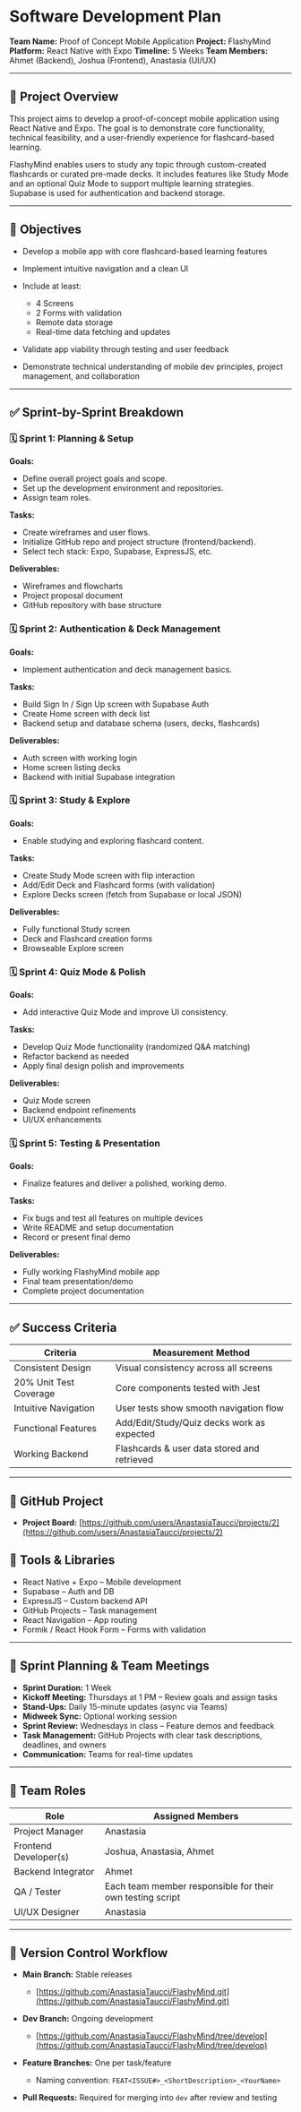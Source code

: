# Software Development Plan

**Team Name:** Proof of Concept Mobile Application
**Project:** FlashyMind
**Platform:** React Native with Expo
**Timeline:** 5 Weeks
**Team Members:** Ahmet (Backend), Joshua (Frontend), Anastasia (UI/UX)

---

## 📌 Project Overview

This project aims to develop a proof-of-concept mobile application using React Native and Expo. The goal is to demonstrate core functionality, technical feasibility, and a user-friendly experience for flashcard-based learning.

FlashyMind enables users to study any topic through custom-created flashcards or curated pre-made decks. It includes features like Study Mode and an optional Quiz Mode to support multiple learning strategies. Supabase is used for authentication and backend storage.

---

## 🎯 Objectives

* Develop a mobile app with core flashcard-based learning features
* Implement intuitive navigation and a clean UI
* Include at least:

  * 4 Screens
  * 2 Forms with validation
  * Remote data storage
  * Real-time data fetching and updates
* Validate app viability through testing and user feedback
* Demonstrate technical understanding of mobile dev principles, project management, and collaboration

---

## ✅ Sprint-by-Sprint Breakdown

### 🗓️ Sprint 1: Planning & Setup

**Goals:**

* Define overall project goals and scope.
* Set up the development environment and repositories.
* Assign team roles.

**Tasks:**

* Create wireframes and user flows.
* Initialize GitHub repo and project structure (frontend/backend).
* Select tech stack: Expo, Supabase, ExpressJS, etc.

**Deliverables:**

* Wireframes and flowcharts
* Project proposal document
* GitHub repository with base structure

### 🗓️ Sprint 2: Authentication & Deck Management

**Goals:**

* Implement authentication and deck management basics.

**Tasks:**

* Build Sign In / Sign Up screen with Supabase Auth
* Create Home screen with deck list
* Backend setup and database schema (users, decks, flashcards)

**Deliverables:**

* Auth screen with working login
* Home screen listing decks
* Backend with initial Supabase integration

### 🗓️ Sprint 3: Study & Explore

**Goals:**

* Enable studying and exploring flashcard content.

**Tasks:**

* Create Study Mode screen with flip interaction
* Add/Edit Deck and Flashcard forms (with validation)
* Explore Decks screen (fetch from Supabase or local JSON)

**Deliverables:**

* Fully functional Study screen
* Deck and Flashcard creation forms
* Browseable Explore screen

### 🗓️ Sprint 4: Quiz Mode & Polish

**Goals:**

* Add interactive Quiz Mode and improve UI consistency.

**Tasks:**

* Develop Quiz Mode functionality (randomized Q\&A matching)
* Refactor backend as needed
* Apply final design polish and improvements

**Deliverables:**

* Quiz Mode screen
* Backend endpoint refinements
* UI/UX enhancements

### 🗓️ Sprint 5: Testing & Presentation

**Goals:**

* Finalize features and deliver a polished, working demo.

**Tasks:**

* Fix bugs and test all features on multiple devices
* Write README and setup documentation
* Record or present final demo

**Deliverables:**

* Fully working FlashyMind mobile app
* Final team presentation/demo
* Complete project documentation

---

## ✅ Success Criteria

| Criteria               | Measurement Method                          |
| ---------------------- | ------------------------------------------- |
| Consistent Design      | Visual consistency across all screens       |
| 20% Unit Test Coverage | Core components tested with Jest            |
| Intuitive Navigation   | User tests show smooth navigation flow      |
| Functional Features    | Add/Edit/Study/Quiz decks work as expected  |
| Working Backend        | Flashcards & user data stored and retrieved |

---

## 📁 GitHub Project

* **Project Board:** [https://github.com/users/AnastasiaTaucci/projects/2](https://github.com/users/AnastasiaTaucci/projects/2)

## 🧰 Tools & Libraries

* React Native + Expo – Mobile development
* Supabase – Auth and DB
* ExpressJS – Custom backend API
* GitHub Projects – Task management
* React Navigation – App routing
* Formik / React Hook Form – Forms with validation

---

## 🔄 Sprint Planning & Team Meetings

* **Sprint Duration:** 1 Week
* **Kickoff Meeting:** Thursdays at 1 PM – Review goals and assign tasks
* **Stand-Ups:** Daily 15-minute updates (async via Teams)
* **Midweek Sync:** Optional working session
* **Sprint Review:** Wednesdays in class – Feature demos and feedback
* **Task Management:** GitHub Projects with clear task descriptions, deadlines, and owners
* **Communication:** Teams for real-time updates

---

## 👥 Team Roles

| Role                  | Assigned Members |
| --------------------- | ---------------- |
| Project Manager       | Anastasia  |
| Frontend Developer(s) | Joshua, Anastasia, Ahmet         |
| Backend Integrator    | Ahmet            |
| QA / Tester           | Each team member responsible for their own testing script  |
| UI/UX Designer        | Anastasia        |

---

## 🧪 Version Control Workflow

* **Main Branch:** Stable releases

  * [https://github.com/AnastasiaTaucci/FlashyMind.git](https://github.com/AnastasiaTaucci/FlashyMind.git)
* **Dev Branch:** Ongoing development
    * [https://github.com/AnastasiaTaucci/FlashyMind/tree/develop](https://github.com/AnastasiaTaucci/FlashyMind/tree/develop)
* **Feature Branches:** One per task/feature

  * Naming convention: `FEAT<ISSUE#>_<ShortDescription>_<YourName>`
* **Pull Requests:** Required for merging into `dev` after review and testing

